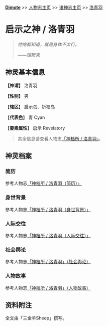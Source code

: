 **[Dimote](https://dimote.top)** >> [人物志主页](../index.md) >> [诸神志主页](index.md) >> [洛青羽](luoqingyu.md)

# 启示之神 / 洛青羽

> *他啥都知道，就是身体不太行。*
>
> ——*瑞斯克*

## 神灵基本信息

**【神谓】** 洛青羽

**【性别】** 男

【**辖区**】 启示岛、祈福岛

【**代表色**】 青 Cyan

【**要素属性**】 启示 Revelatory

> 其余信息请查看人物志[「神档所 / 洛青羽」](../luoqingyu.md)。

## 神灵档案

### 简历

参考人物志[「神档所 / 洛青羽（简历）」](../luoqingyu.md#简历)

### 身世背景

参考人物志[「神档所 / 洛青羽（身世背景）」](../luoqingyu.md#身世背景)

### 人际交往

参考人物志[「神档所 / 洛青羽（人际交往）」](../luoqingyu.md#人际交往)

### 社会舆论

参考人物志[「神档所 / 洛青羽」（社会舆论）](../luoqingyu.md#社会舆论)

### 人物故事

参考人物志[「神档所 / 洛青羽」（人物故事）](../luoqingyu.md#人物故事)

## 资料附注

全文由「三金羊Sheep」撰写。
